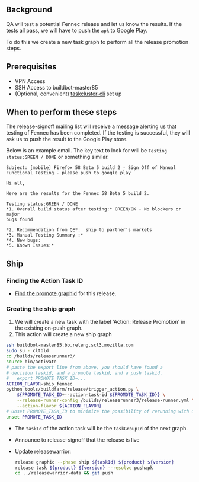 
## Background

QA will test a potential Fennec release and let us know the results. If the tests all pass, we will have to push the `apk` to Google Play.

To do this we create a new task graph to perform all the release promotion steps.

## Prerequisites

- VPN Access
- SSH Access to buildbot-master85
- (Optional, convenient) [taskcluster-cli](https://github.com/taskcluster/taskcluster-cli) set up

## When to perform these steps

The release-signoff mailing list will receive a message alerting us that testing of Fennec has been completed.
If the testing is successful, they will ask us to push the result to the Google Play store.

Below is an example email. The key text to look for will be `Testing status:GREEN / DONE` or something similar.

```
Subject: [mobile] Firefox 58 Beta 5 build 2 - Sign Off of Manual Functional Testing - please push to google play

Hi all,

Here are the results for the Fennec 58 Beta 5 build 2.

Testing status:GREEN / DONE
*1. Overall build status after testing:* GREEN/OK - No blockers or major
bugs found

*2. Recommendation from QE*:  ship to partner's markets
*3. Manual Testing Summary :*
*4. New bugs:
*5. Known Issues:*
```

## Ship

### Finding the Action Task ID

* [Find the promote graphid](https://github.com/mozilla-releng/releasewarrior-2.0/blob/master/docs/release-promotion/common/find-graphids.md#finding-graphids) for this release.

### Creating the ship graph

1. We will create a new task with the label 'Action: Release Promotion' in the existing on-push graph.
1. This action will create a new ship graph

```bash
ssh buildbot-master85.bb.releng.scl3.mozilla.com
sudo su - cltbld
cd /builds/releaserunner3/
source bin/activate
# paste the export line from above, you should have found a
# decision taskid, and a promote taskid, and a push taskid.
#   export PROMOTE_TASK_ID=...
ACTION_FLAVOR=ship_fennec
python tools/buildfarm/release/trigger_action.py \
    ${PROMOTE_TASK_ID+--action-task-id ${PROMOTE_TASK_ID}} \
    --release-runner-config /builds/releaserunner3/release-runner.yml \
    --action-flavor ${ACTION_FLAVOR}
# Unset PROMOTE_TASK_ID to minimize the possibility of rerunning with different graph ids
unset PROMOTE_TASK_ID
```

  * The `taskId` of the action task will be the `taskGroupId` of the next graph.

* Announce to release-signoff that the release is live
* Update releasewarrior:
    ```sh
    release graphid --phase ship ${taskId} ${product} ${version}
    release task ${product} ${version} --resolve pushapk
    cd ../releasewarrior-data && git push
    ```
